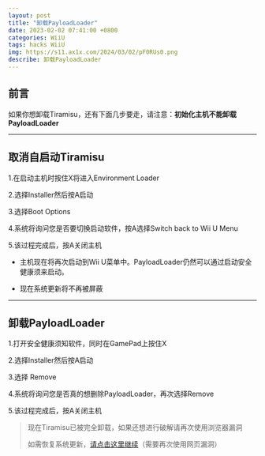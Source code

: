 ```yaml
---
layout: post
title: "卸载PayloadLoader"
date: 2023-02-02 07:41:00 +0800
categories: WiiU
tags: hacks WiiU
img: https://s11.ax1x.com/2024/03/02/pF0RUs0.png
describe: 卸载PayloadLoader
---
```


## 前言

如果你想卸载Tiramisu，还有下面几步要走，请注意：**初始化主机不能卸载PayloadLoader**

<hr />

## 取消自启动Tiramisu

1.在启动主机时按住X将进入Environment Loader

2.选择Installer然后按A启动

3.选择Boot Options

4.系统将询问您是否要切换启动软件，按A选择Switch back to Wii U Menu

5.该过程完成后，按A关闭主机

- 主机现在将再次启动到Wii U菜单中。PayloadLoader仍然可以通过启动安全健康须来启动。

- 现在系统更新将不再被屏蔽

<hr />

## 卸载PayloadLoader

1.打开安全健康须知软件，同时在GamePad上按住X

2.选择Installer然后按A启动

3.选择 Remove

4.系统将询问您是否真的想删除PayloadLoader，再次选择Remove

5.该过程完成后，按A关闭主机

> 现在Tiramisu已被完全卸载，如果还想进行破解请再次使用浏览器漏洞
>
> 如需恢复系统更新，[请点击这里继续](https://wiiu.1919810.com/wiiu/2023/02/01/uninstall-UDFiine.html)（需要再次使用网页漏洞）
